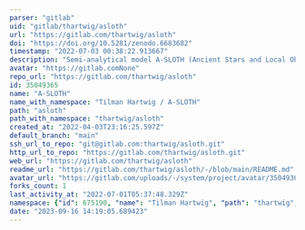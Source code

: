 ```yaml
---
parser: "gitlab"
uid: "gitlab/thartwig/asloth"
url: "https://gitlab.com/thartwig/asloth"
doi: "https://doi.org/10.5281/zenodo.6683682"
timestamp: "2022-07-03 00:38:22.913667"
description: "Semi-analytical model A-SLOTH (Ancient Stars and Local Observables by Tracing Halos)"
avatar: "https://gitlab.comNone"
repo_url: "https://gitlab.com/thartwig/asloth"
id: 35049365
name: "A-SLOTH"
name_with_namespace: "Tilman Hartwig / A-SLOTH"
path: "asloth"
path_with_namespace: "thartwig/asloth"
created_at: "2022-04-03T23:16:25.597Z"
default_branch: "main"
ssh_url_to_repo: "git@gitlab.com:thartwig/asloth.git"
http_url_to_repo: "https://gitlab.com/thartwig/asloth.git"
web_url: "https://gitlab.com/thartwig/asloth"
readme_url: "https://gitlab.com/thartwig/asloth/-/blob/main/README.md"
avatar_url: "https://gitlab.com/uploads/-/system/project/avatar/35049365/ASLOTH_logo_official.jpg"
forks_count: 1
last_activity_at: "2022-07-01T05:37:48.329Z"
namespace: {"id": 675190, "name": "Tilman Hartwig", "path": "thartwig", "kind": "user", "full_path": "thartwig", "parent_id": null, "avatar_url": "/uploads/-/system/user/avatar/569434/avatar.png", "web_url": "https://gitlab.com/thartwig"}
date: "2023-09-16 14:19:05.689423"
---
```

